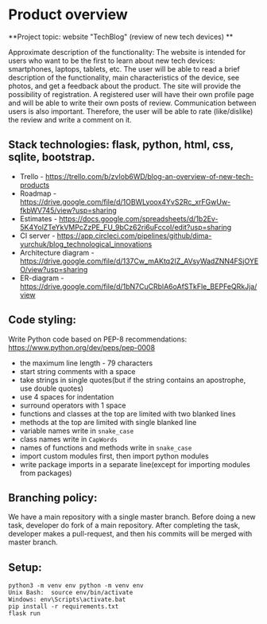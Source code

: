 # Product overview

**Project topic: website "TechBlog" (review of new tech devices) ** 
  
  Approximate description of the functionality:
	The website is intended for users who want to be the first to learn about new tech devices: smartphones, laptops, tablets, etc.
	The user will be able to read a brief description of the functionality, main characteristics of the device, see photos, and get  a feedback about the product.
	The site will provide the possibility of registration. A registered user will have their own profile page and will be able to write their own posts of review. 			Communication between users is also important. Therefore, the user will be able to rate (like/dislike) the review and write a comment on it.
 
## Stack technologies: flask, python, html, css, sqlite, bootstrap.

* Trello - https://trello.com/b/zvIob6WD/blog-an-overview-of-new-tech-products
* Roadmap - https://drive.google.com/file/d/1OBWLyoox4YvS2Rc_xrFGwUw-fkbWV745/view?usp=sharing
* Estimates - https://docs.google.com/spreadsheets/d/1b2Ev-5K4YolZTeYkVMPcZzPE_FU_9bCz62ri6uFccoI/edit?usp=sharing
* CI server -  https://app.circleci.com/pipelines/github/dima-yurchuk/blog_technological_innovations
* Architecture diagram -  https://drive.google.com/file/d/137Cw_mAKtq2IZ_AVsyWadZNN4FSjOYEO/view?usp=sharing
* ER-diagram -  https://drive.google.com/file/d/1bN7CuCRblA6oAfSTkFle_BEPFeQRkJja/view

## Code styling:
Write Python code based on PEP-8 recommendations:
https://www.python.org/dev/peps/pep-0008
* the maximum line length - 79 characters
* start string comments with a space
* take strings in single quotes(but if the string contains an apostrophe, use double quotes)
* use 4 spaces for indentation
* surround operators with 1 space
* functions and classes at the top are limited with two blanked lines
* methods at the top are limited with single blanked line
* variable names write in `snake_case`
* class names write in `CapWords`
* names of functions and methods write in `snake_case`
* import custom modules first, then import python modules
* write package imports in a separate line(except for importing modules from packages)
## Branching policy:
We have a main repository with a single master branch. Before doing a new task, developer do fork of a main repository. After completing the task, developer makes a pull-request, and then his commits will be merged with master branch.
## Setup:
```
python3 -m venv env python -m venv env
Unix Bash:  source env/bin/activate          
Windows: env\Scripts\activate.bat
pip install -r requirements.txt
flask run
```
